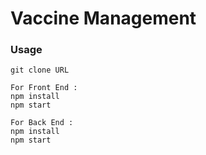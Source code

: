 # Vaccine Management

### Usage

```
git clone URL

For Front End :
npm install
npm start

For Back End :
npm install
npm start
```
